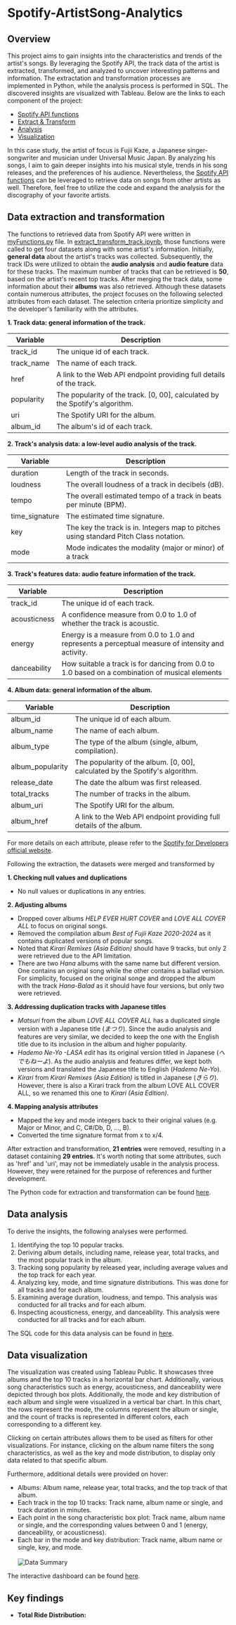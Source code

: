 # Spotify-ArtistSong-Analytics

## Overview
This project aims to gain insights into the characteristics and trends of the artist's songs. By leveraging the Spotify API, the track data of the artist is extracted, transformed, and analyzed to uncover interesting patterns and information. The extractation and transformation processes are implemented in Python, while the analysis process is performed in SQL. The discovered insights are visualized with Tableau. Below are the links to each component of the project:

- [Spotify API functions](myFunctions.py)
- [Extract & Transform](extract_transform_track.ipynb)
- [Analysis](analyze_track.sql)
- [Visualization](https://public.tableau.com/views/draft_song/Dashboard22?:language=en-US&:sid=&:display_count=n&:origin=viz_share_link)

In this case study, the artist of focus is Fujii Kaze, a Japanese singer-songwriter and musician under Universal Music Japan. By analyzing his songs, I aim to gain deeper insights into his musical style, trends in his song releases, and the preferences of his audience. Nevertheless, the [Spotify API functions](myFunctions.py) can be leveraged to retrieve data on songs from other artists as well. Therefore, feel free to utilize the code and expand the analysis for the discography of your favorite artists.

## Data extraction and transformation

The functions to retrieved data from Spotify API were written in [myFunctions.py](myFunctions.py) file. In [extract_transform_track.ipynb](extract_transform_track.ipynb), those functions were called to get four datasets along with some artist's information. Initially, **general data** about the artist's tracks was collected. Subsequently, the track IDs were utilized to obtain the **audio analysis** and **audio feature** data for these tracks. The maximum number of tracks that can be retrieved is **50**, based on the artist's recent top tracks. After merging the track data, some information about their **albums** was also retrieved. Although these datasets contain numerous attributes, the project focuses on the following selected attributes from each dataset. The selection criteria prioritize simplicity and the developer's familiarity with the attributes.

**1. Track data: general information of the track.**

| Variable          | Description                                                                                                    |
|-------------------|----------------------------------------------------------------------------------------------------------------|
| track_id          | The unique id of each track.                                                                                   |
| track_name        | The name of each track.                                                                                        |
| href              | A link to the Web API endpoint providing full details of the track.                                            |
| popularity        | The popularity of the track. [0, 00], calculated by the Spotify's algorithm.                                   |
| uri               | The Spotify URI for the album.                                                                                 |
| album_id          | The album's id of each track.                                                                                  |

**2. Track's analysis data: a low-level audio analysis of the track.**

| Variable          | Description                                                                                                    |
|-------------------|----------------------------------------------------------------------------------------------------------------|
| duration          | Length of the track in seconds.                                                                                |
| loudness          | The overall loudness of a track in decibels (dB).                                                              |
| tempo             | The overall estimated tempo of a track in beats per minute (BPM).                                              |
| time_signature    | The estimated time signature.                                                                                  |
| key               | The key the track is in. Integers map to pitches using standard Pitch Class notation.                          |
| mode              | Mode indicates the modality (major or minor) of a track                                                        |

**3. Track's features data: audio feature information of the track.**

| Variable          | Description                                                                                                    |
|-------------------|----------------------------------------------------------------------------------------------------------------|
| track_id          | The unique id of each track.                                                                                   |
| acousticness      | A confidence measure from 0.0 to 1.0 of whether the track is acoustic.                                         |
| energy            | Energy is a measure from 0.0 to 1.0 and represents a perceptual measure of intensity and activity.             |
| danceability      | How suitable a track is for dancing from 0.0 to 1.0 based on a combination of musical elements                 |

**4. Album data: general information of the album.**

| Variable          | Description                                                                                                    |
|-------------------|----------------------------------------------------------------------------------------------------------------|
| album_id          | The unique id of each album.                                                                                   |
| album_name        | The name of each album.                                                                                        |
| album_type        | The type of the album (single, album, compilation).                                                            |
| album_popularity  | The popularity of the album. [0, 00], calculated by the Spotify's algorithm.                                   |
| release_date      | The date the album was first released.                                                                         |
| total_tracks      | The number of tracks in the album.                                                                             |
| album_uri         | The Spotify URI for the album.                                                                                 |
| album_href        | A link to the Web API endpoint providing full details of the album.                                            |

For more details on each attribute, please refer to the [Spotify for Developers official website](https://developer.spotify.com/documentation/web-api).

Following the extraction, the datasets were merged and transformed by 

**1. Checking null values and duplications**
- No null values or duplications in any entries.

**2. Adjusting albums**
- Dropped cover albums *HELP EVER HURT COVER* and *LOVE ALL COVER ALL* to focus on original songs.
- Removed the compilation album *Best of Fujii Kaze 2020-2024* as it contains duplicated versions of popular songs.
- Noted that *Kirari Remixes (Asia Edition)* should have 9 tracks, but only 2 were retrieved due to the API limitation.
- There are two *Hana* albums with the same name but different version. One contains an original song while the other contains a ballad version. For simplicity, focused on the original songe and dropped the album with the track *Hana-Balad* as it should have four versions, but only two were retrieved.

**3. Addressing duplication tracks with Japanese titles**
- *Matsuri* from the album *LOVE ALL COVER ALL* has a duplicated single version with a Japanese title (*まつり*). Since the audio analysis and features are very similar, we decided to keep the one with the English title due to its inclusion in the album and higher popularity.
- *Hademo Ne-Yo -LASA edit* has its original version titled in Japanese (*へでもねーよ*). As the audio analysis and features differ, we kept both versions and translated the Japanese title to English (*Hademo Ne-Yo*).
- *Kirari* from *Kirari Remixes (Asia Edition)* is titled in Japanese (*きらり*). However, there is also a Kirari track from the album LOVE ALL COVER ALL, so we renamed this one to *Kirari (Asia Edition)*.

**4. Mapping analysis attributes**
- Mapped the key and mode integers back to their original values (e.g. Major or Minor, and C, C#/Db, D, ..., B).
- Converted the time signature format from x to x/4.

After extraction and transformation, **21 entries** were removed, resulting in a dataset containing **29 entries**. It's worth noting that some attributes, such as 'href' and 'uri', may not be immediately usable in the analysis process. However, they were retained for the purpose of references and further development.

The Python code for extraction and transformation can be found [here](extract_transform_track.ipynb).

## Data analysis
To derive the insights, the following analyses were performed.
1. Identifying the top 10 popular tracks.
2. Deriving album details, including name, release year, total tracks, and the most popular track in the album.
3. Tracking song popularity by released year, including average values and the top track for each year.
4. Analyzing key, mode, and time signature distributions. This was done for all tracks and for each album.
5. Examining average duration, loudness, and tempo. This analysis was conducted for all tracks and for each album.
6. Inspecting acousticness, energy, and danceability. This analysis were conducted for all tracks and for each album.

The SQL code for this data analysis can be found in [here](track_analyze.sql).

## Data visualization
The visualization was created using Tableau Public. It showcases three albums and the top 10 tracks in a horizontal bar chart. Additionally, various song characteristics such as energy, acousticness, and danceability were depicted through box plots. Additionally, the mode and key distribution of each album and single were visualized in a vertical bar chart. In this chart, the rows represent the mode, the columns represent the album or single, and the count of tracks is represented in different colors, each corresponding to a different key.

Clicking on certain attributes allows them to be used as filters for other visualizations. For instance, clicking on the album name filters the song characteristics, as well as the key and mode distribution, to display only data related to that specific album.

Furthermore, additional details were provided on hover:
- Albums: Album name, release year, total tracks, and the top track of that album.
- Each track in the top 10 tracks: Track name, album name or single, and track duration in minutes.
- Each point in the song characteristic box plot: Track name, album name or single, and the corresponding values between 0 and 1 (energy, danceability, or acousticness).
- Each bar in the mode and key distribution: Track name, album name or single, key, and mode.
<br><br> <img src="/images/dashboard_1.png" alt="Data Summary"> <br>

The interactive dashboard can be found [here](https://public.tableau.com/views/draft_song/Dashboard22?:language=en-US&:sid=&:display_count=n&:origin=viz_share_link).

## Key findings
- **Total Ride Distribution:**
